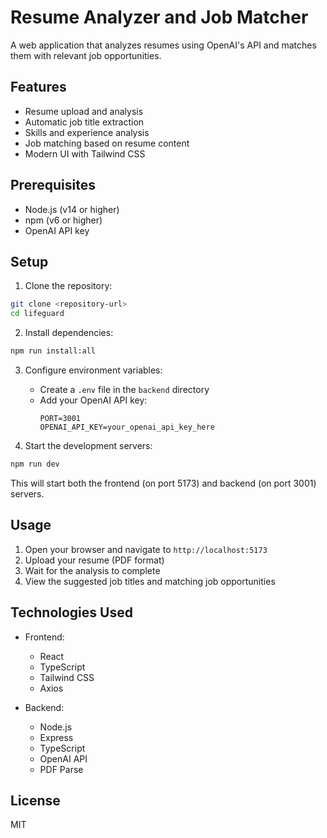 # Resume Analyzer and Job Matcher

A web application that analyzes resumes using OpenAI's API and matches them with relevant job opportunities.

## Features

- Resume upload and analysis
- Automatic job title extraction
- Skills and experience analysis
- Job matching based on resume content
- Modern UI with Tailwind CSS

## Prerequisites

- Node.js (v14 or higher)
- npm (v6 or higher)
- OpenAI API key

## Setup

1. Clone the repository:
```bash
git clone <repository-url>
cd lifeguard
```

2. Install dependencies:
```bash
npm run install:all
```

3. Configure environment variables:
   - Create a `.env` file in the `backend` directory
   - Add your OpenAI API key:
     ```
     PORT=3001
     OPENAI_API_KEY=your_openai_api_key_here
     ```

4. Start the development servers:
```bash
npm run dev
```

This will start both the frontend (on port 5173) and backend (on port 3001) servers.

## Usage

1. Open your browser and navigate to `http://localhost:5173`
2. Upload your resume (PDF format)
3. Wait for the analysis to complete
4. View the suggested job titles and matching job opportunities

## Technologies Used

- Frontend:
  - React
  - TypeScript
  - Tailwind CSS
  - Axios

- Backend:
  - Node.js
  - Express
  - TypeScript
  - OpenAI API
  - PDF Parse

## License

MIT
